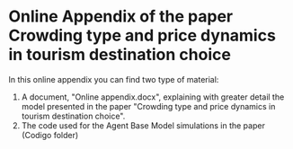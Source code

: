 # Online Appendix of the paper Crowding type and price dynamics in tourism destination choice

In this online appendix you can find two type of material:

1. A document, "Online appendix.docx", explaining with greater detail the model presented in the paper "Crowding type and price dynamics in tourism destination choice".  
2. The code used for the Agent Base Model simulations in the paper (Codigo folder)
